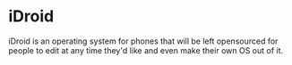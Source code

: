 # iDroid
iDroid is an operating system for phones that will be left opensourced for people to edit at any time they'd like and even make their own OS out of it.
